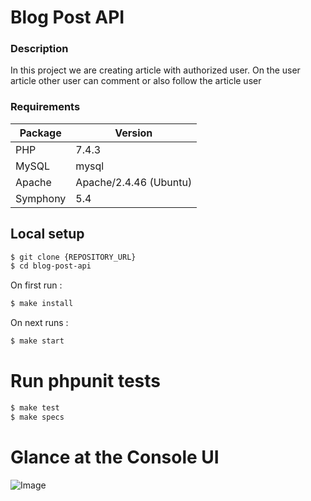 # Blog Post API

### Description
In this project we are creating article with authorized user. On  the user article other user can comment or also follow the article user

### Requirements

| Package | Version |
|---|---|
| PHP  | 7.4.3 |
| MySQL | mysql |
| Apache | Apache/2.4.46 (Ubuntu) |
| Symphony | 5.4 |

## Local setup
```bash
$ git clone {REPOSITORY_URL}
$ cd blog-post-api
```

On first run :

```bash
$ make install
```

On next runs :

```bash
$ make start
```

# Run phpunit tests

```bash
$ make test
$ make specs
```
# Glance at the Console UI

![Image](./images/test-case.png?q=1)
